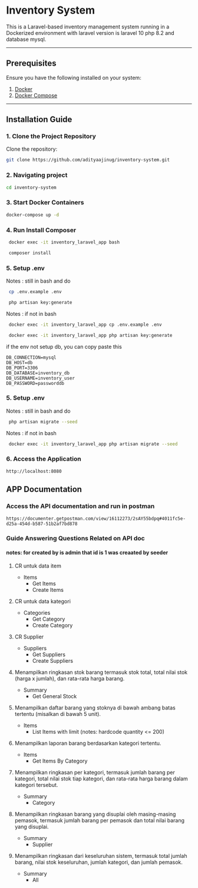 # Inventory System

This is a Laravel-based inventory management system running in a Dockerized environment with laravel version is laravel 10 php 8.2 and database mysql.

---

## Prerequisites

Ensure you have the following installed on your system:

1. [Docker](https://www.docker.com/get-started)
2. [Docker Compose](https://docs.docker.com/compose/)

---

## Installation Guide

### 1. Clone the Project Repository
 Clone the repository:
   ```bash
   git clone https://github.com/adityaajinug/inventory-system.git
   ```

### 2. Navigating project
   
   ```bash
   cd inventory-system
   ```
### 3. Start Docker Containers
  
   ```bash
   docker-compose up -d
   ```
### 4. Run Install Composer 
  ```bash
   docker exec -it inventory_laravel_app bash
   ```
  ```bash
   composer install
   ```
### 5. Setup .env 
Notes : still in bash and do
  ```bash
   cp .env.example .env

   php artisan key:generate
   ```
Notes : if not in bash
  ```bash
   docker exec -it inventory_laravel_app cp .env.example .env

   docker exec -it inventory_laravel_app php artisan key:generate

   ```
if the env not setup db, you can copy paste this
```
DB_CONNECTION=mysql
DB_HOST=db
DB_PORT=3306
DB_DATABASE=inventory_db
DB_USERNAME=inventory_user
DB_PASSWORD=passworddb
```
### 5. Setup .env 
Notes : still in bash and do
  ```bash
   php artisan migrate --seed
   ```
Notes : if not in bash
  ```bash
   docker exec -it inventory_laravel_app php artisan migrate --seed
   ```
### 6. Access the Application
```
http://localhost:8080
```

## APP Documentation

### Access the API documentation and run in postman

```url
https://documenter.getpostman.com/view/16112273/2sAY55bdpq#4011fc5e-d25a-454d-b587-51b2af7bd878
```

### Guide Answering Questions Related on API doc
#### notes: for created by is admin that id is 1 was creaated by seeder

1. CR untuk data item 
   - Items
      - Get Items
      - Create Items

2. CR untuk data kategori 
   - Categories
      - Get Category
      - Create Category

3. CR Supplier
   - Suppliers
      - Get Suppliers
      - Create Suppliers     

4. Menampilkan ringkasan stok barang termasuk stok total, total nilai stok (harga x
jumlah), dan rata-rata harga barang.
   - Summary
      - Get General Stock    

5. Menampilkan daftar barang yang stoknya di bawah ambang batas tertentu (misalkan
di bawah 5 unit).
   - Items
      -  List Items with limit (notes: hardcode quantity <= 200)

6. Menampilkan laporan barang berdasarkan kategori tertentu.
   - Items
      - Get Items By Category

7. Menampilkan ringkasan per kategori, termasuk jumlah barang per kategori, total
nilai stok tiap kategori, dan rata-rata harga barang dalam kategori tersebut.
   - Summary
      - Category

8. Menampilkan ringkasan barang yang disuplai oleh masing-masing pemasok,
termasuk jumlah barang per pemasok dan total nilai barang yang disuplai.
   - Summary
      - Supplier

9. Menampilkan ringkasan dari keseluruhan sistem, termasuk total jumlah barang, nilai
stok keseluruhan, jumlah kategori, dan jumlah pemasok.
   - Summary
      - All